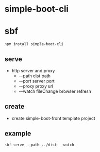simple-boot-cli
===
# sbf
```shell
npm install simple-boot-cli
```

## serve
* http server and proxy
  * --path        dist path
  * --port        server port
  * --proxy       proxy url
  * --watch       fileChange browser refresh

## create
* create simple-boot-front template project

## example
```shell
sbf serve --path ../dist --watch
```

